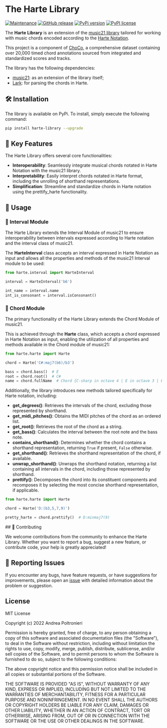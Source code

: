 # The Harte Library

[![Maintenance](https://img.shields.io/badge/Maintained%3F-yes-green.svg)](https://GitHub.com/Naereen/StrapDown.js/graphs/commit-activity)
[![GitHub release](https://img.shields.io/github/release/Naereen/StrapDown.js.svg)](https://github.com/andreamust/harte-library/releases/)
[![PyPi version](https://badgen.net/pypi/v/pip/)](https://pypi.org/andreamust/harte-library)
[![PyPI license](https://img.shields.io/pypi/l/ansicolortags.svg)](https://pypi.python.org/pypi/ansicolortags/)

The **Harte Library** is an extension of the [music21 library](http://web.mit.edu/music21/) tailored for working with music chords encoded according to the [Harte Notation](https://ismir2005.ismir.net/proceedings/1080.pdf).

This project is a component of [ChoCo](https://github.com/smashub/choco), a comprehensive dataset containing over 20,000 timed chord annotations sourced from integrated and standardized scores and tracks.

The library has the following dependencies:

- [music21](http://web.mit.edu/music21/): as an extension of the library itself;
- [Lark](https://github.com/lark-parser/lark): for parsing the chords in Harte.

## 🛠️ Installation

The library is available on PyPi. To install, simply execute the following command:

```bash
pip install harte-library --upgrade
```

## 🔑 Key Features

The Harte Library offers several core functionalities:

- **Interoperability**: Seamlessly integrate musical chords notated in Harte Notation with the music21 library.
- **Interpretability**: Easily interpret chords notated in Harte format, including the unrolling of shorthand representations.
- **Simplification**: Streamline and standardize chords in Harte notation using the prettify_harte functionality.

## 🚀 Usage

### 🎵 Interval Module

The Harte Library extends the Interval Module of music21 to ensure interoperability between intervals expressed according to Harte notation and the interval class of music21.

The **HarteInterval** class accepts an interval expressed in Harte Notation as input and allows all the properties and methods of the music21 Interval module to be used:

```python
from harte.interval import HarteInterval

interval = HarteInterval('b6')

int_name = interval.name
int_is_consonant = interval.isConsonant()
```

### 🎸 Chord Module

The primary functionality of the Harte Library extends the Chord Module of music21.

This is achieved through the **Harte** class, which accepts a chord expressed in Harte Notation as input, enabling the utilization of all properties and methods available in the Chord module of music21:

```python
from harte.harte import Harte

chord = Harte('C#:maj7(b6)/b3')

bass = chord.bass()  # E
root = chord.root()  # C#
name = chord.fullName  # Chord {C-sharp in octave 4 | E in octave 3 | E-sharp in octave 4 | G-sharp in octave 4 | A in octave 4 | B-sharp in octave 4} Quarter
```

Additionally, the library introduces new methods tailored specifically for Harte notation, including:

- **get_degrees()**: Retrieves the intervals of the chord, excluding those represented by shorthand.
- **get_midi_pitches()**: Obtains the MIDI pitches of the chord as an ordered list.
- **get_root()**: Retrieves the root of the chord as a string.
- **get_bass()**: Calculates the interval between the root note and the bass note.
- **contains_shorthand()**: Determines whether the chord contains a shorthand representation, returning `True` if present, `False` otherwise.
- **get_shorthand()**: Retrieves the shorthand representation of the chord, if available.
- **unwrap_shorthand()**: Unwraps the shorthand notation, returning a list containing all intervals in the chord, including those represented by shorthand.
- **prettify()**: Decomposes the chord into its constituent components and recomposes it by selecting the most concise shorthand representation, if applicable.

```python
from harte.harte import Harte

chord = Harte('D:(b3,5,7,9)')

pretty_harte = chord.prettify()  # D:minmaj7(9)
```

## 🤝 Contributing

We welcome contributions from the community to enhance the Harte Library. Whether you want to report a bug, suggest a new feature, or contribute code, your help is greatly appreciated!

## 🐞 Reporting Issues

If you encounter any bugs, have feature requests, or have suggestions for improvements, please open an [issue](https://github.com/andreamust/harte-library/issues) with detailed information about the problem or suggestion.

## License

MIT License

Copyright (c) 2022 Andrea Poltronieri

Permission is hereby granted, free of charge, to any person obtaining a copy
of this software and associated documentation files (the "Software"), to deal
in the Software without restriction, including without limitation the rights
to use, copy, modify, merge, publish, distribute, sublicense, and/or sell
copies of the Software, and to permit persons to whom the Software is
furnished to do so, subject to the following conditions:

The above copyright notice and this permission notice shall be included in all
copies or substantial portions of the Software.

THE SOFTWARE IS PROVIDED "AS IS", WITHOUT WARRANTY OF ANY KIND, EXPRESS OR
IMPLIED, INCLUDING BUT NOT LIMITED TO THE WARRANTIES OF MERCHANTABILITY,
FITNESS FOR A PARTICULAR PURPOSE AND NONINFRINGEMENT. IN NO EVENT SHALL THE
AUTHORS OR COPYRIGHT HOLDERS BE LIABLE FOR ANY CLAIM, DAMAGES OR OTHER
LIABILITY, WHETHER IN AN ACTION OF CONTRACT, TORT OR OTHERWISE, ARISING FROM,
OUT OF OR IN CONNECTION WITH THE SOFTWARE OR THE USE OR OTHER DEALINGS IN THE
SOFTWARE.
